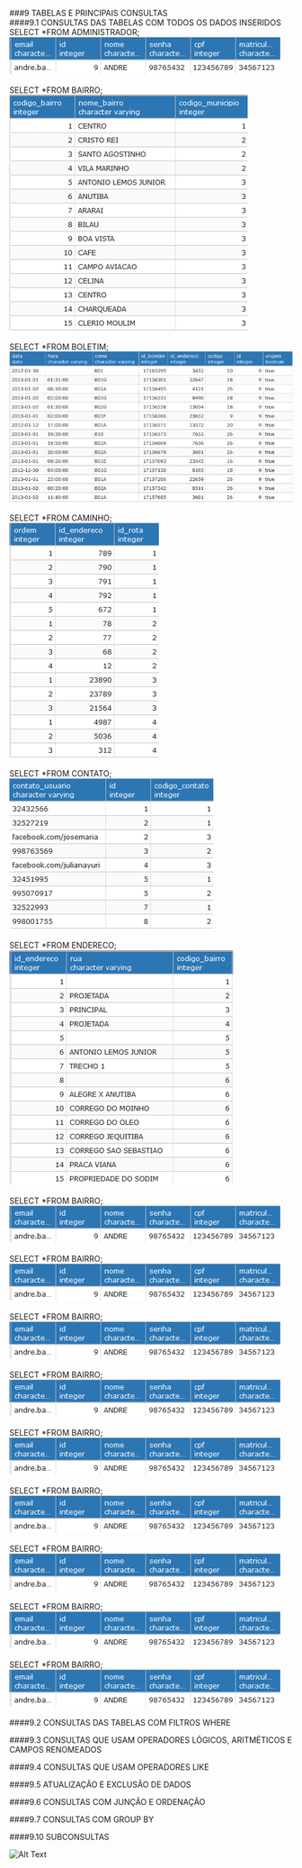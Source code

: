 ###9	TABELAS E PRINCIPAIS CONSULTAS<br>
####9.1	CONSULTAS DAS TABELAS COM TODOS OS DADOS INSERIDOS<br>
SELECT *FROM ADMINISTRADOR;<br>
![Alt Text](https://github.com/AndyVitoria/trab01/blob/master/tabelas/Administrador.png "Administrador")<br><br>
SELECT *FROM BAIRRO; <br>
![Alt Text](https://github.com/AndyVitoria/trab01/blob/master/tabelas/Bairro.png "Bairro")<br><br>
SELECT *FROM BOLETIM; <br>
![Alt Text](https://github.com/AndyVitoria/trab01/blob/master/tabelas/Boletim.png "Boletim")<br><br>
SELECT *FROM CAMINHO; <br>
![Alt Text](https://github.com/AndyVitoria/trab01/blob/master/tabelas/Caminho.png "Caminho")<br><br>
SELECT *FROM CONTATO; <br>
![Alt Text](https://github.com/AndyVitoria/trab01/blob/master/tabelas/Contato.png "Contato")<br><br>
SELECT *FROM ENDERECO; <br>
![Alt Text](https://github.com/AndyVitoria/trab01/blob/master/tabelas/Endereco.png "Endereço")<br><br>
SELECT *FROM BAIRRO; <br>
![Alt Text](https://github.com/AndyVitoria/trab01/blob/master/tabelas/Administrador.png "Administrador")<br><br>
SELECT *FROM BAIRRO; <br>
![Alt Text](https://github.com/AndyVitoria/trab01/blob/master/tabelas/Administrador.png "Administrador")<br><br>
SELECT *FROM BAIRRO; <br>
![Alt Text](https://github.com/AndyVitoria/trab01/blob/master/tabelas/Administrador.png "Administrador")<br><br>
SELECT *FROM BAIRRO; <br>
![Alt Text](https://github.com/AndyVitoria/trab01/blob/master/tabelas/Administrador.png "Administrador")<br><br>
SELECT *FROM BAIRRO; <br>
![Alt Text](https://github.com/AndyVitoria/trab01/blob/master/tabelas/Administrador.png "Administrador")<br><br>
SELECT *FROM BAIRRO; <br>
![Alt Text](https://github.com/AndyVitoria/trab01/blob/master/tabelas/Administrador.png "Administrador")<br><br>
SELECT *FROM BAIRRO; <br>
![Alt Text](https://github.com/AndyVitoria/trab01/blob/master/tabelas/Administrador.png "Administrador")<br><br>
SELECT *FROM BAIRRO; <br>
![Alt Text](https://github.com/AndyVitoria/trab01/blob/master/tabelas/Administrador.png "Administrador")<br><br>
SELECT *FROM BAIRRO; <br>
![Alt Text](https://github.com/AndyVitoria/trab01/blob/master/tabelas/Administrador.png "Administrador")<br><br>
####9.2	CONSULTAS DAS TABELAS COM FILTROS WHERE<br>

####9.3	CONSULTAS QUE USAM OPERADORES LÓGICOS, ARITMÉTICOS E CAMPOS RENOMEADOS<br>

####9.4	CONSULTAS QUE USAM OPERADORES LIKE<br>

####9.5	ATUALIZAÇÃO E EXCLUSÃO DE DADOS<br>

####9.6	CONSULTAS COM JUNÇÃO E ORDENAÇÃO<br>

####9.7	CONSULTAS COM GROUP BY<br>

####9.10	SUBCONSULTAS<br>

![Alt Text]()
